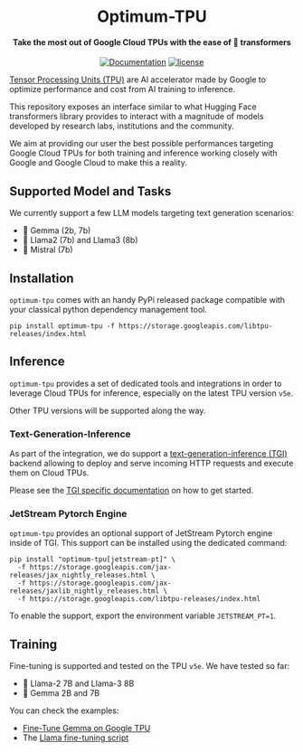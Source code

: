 <div align="center">

Optimum-TPU
===========================
<h4>Take the most out of Google Cloud TPUs with the ease of 🤗 transformers</h4>

[![Documentation](https://img.shields.io/badge/docs-latest-brightgreen.svg?style=flat)](https://huggingface.co/docs/optimum/index)
[![license](https://img.shields.io/badge/license-Apache%202-blue)](./LICENSE)

</div>

[Tensor Processing Units (TPU)](https://cloud.google.com/tpu) are AI accelerator made by Google to optimize
performance and cost from AI training to inference.

This repository exposes an interface similar to what Hugging Face transformers library provides to interact with
a magnitude of models developed by research labs, institutions and the community.

We aim at providing our user the best possible performances targeting Google Cloud TPUs for both training and inference
working closely with Google and Google Cloud to make this a reality.


## Supported Model and Tasks

We currently support a few LLM models targeting text generation scenarios:
- 💎 Gemma (2b, 7b)
- 🦙 Llama2 (7b) and Llama3 (8b)
- 💨 Mistral (7b)


## Installation

`optimum-tpu` comes with an handy PyPi released package compatible with your classical python dependency management tool.

`pip install optimum-tpu -f https://storage.googleapis.com/libtpu-releases/index.html`

## Inference

`optimum-tpu` provides a set of dedicated tools and integrations in order to leverage Cloud TPUs for inference, especially
on the latest TPU version `v5e`. 

Other TPU versions will be supported along the way.

### Text-Generation-Inference

As part of the integration, we do support a [text-generation-inference (TGI)](https://github.com/huggingface/optimum-tpu/tree/main/text-generation-inference) backend allowing to deploy and serve
incoming HTTP requests and execute them on Cloud TPUs.

Please see the [TGI specific documentation](text-generation-inference) on how to get started.

### JetStream Pytorch Engine

`optimum-tpu` provides an optional support of JetStream Pytorch engine inside of TGI. This support can be installed using the dedicated command:

```shell
pip install "optimum-tpu[jetstream-pt]" \
  -f https://storage.googleapis.com/jax-releases/jax_nightly_releases.html \
  -f https://storage.googleapis.com/jax-releases/jaxlib_nightly_releases.html \
  -f https://storage.googleapis.com/libtpu-releases/index.html
```

To enable the support, export the environment variable `JETSTREAM_PT=1`.

## Training

Fine-tuning is supported and tested on the TPU `v5e`. We have tested so far:

- 🦙 Llama-2 7B and Llama-3 8B
- 💎 Gemma 2B and 7B

You can check the examples:

- [Fine-Tune Gemma on Google TPU](https://github.com/huggingface/optimum-tpu/blob/main/examples/language-modeling/gemma_tuning.ipynb)
- The [Llama fine-tuning script](https://github.com/huggingface/optimum-tpu/blob/main/examples/language-modeling/llama_tuning.md)

